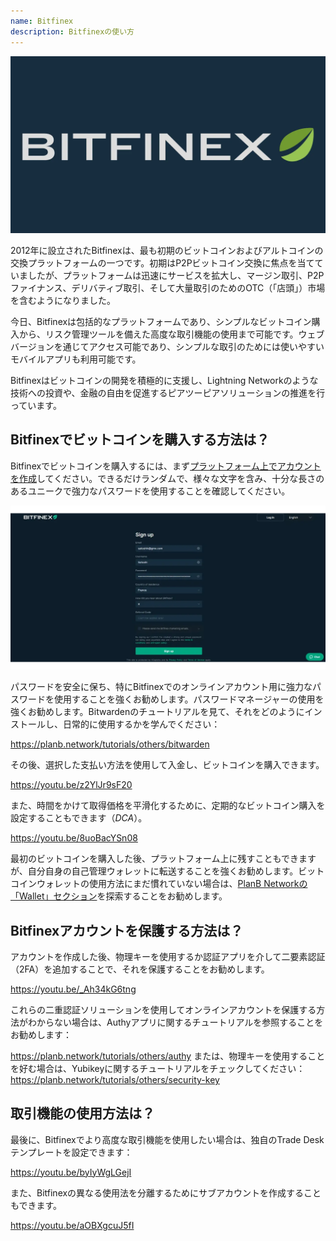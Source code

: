 ```yaml
---
name: Bitfinex
description: Bitfinexの使い方
---
```

![cover](assets/cover.webp)

2012年に設立されたBitfinexは、最も初期のビットコインおよびアルトコインの交換プラットフォームの一つです。初期はP2Pビットコイン交換に焦点を当てていましたが、プラットフォームは迅速にサービスを拡大し、マージン取引、P2Pファイナンス、デリバティブ取引、そして大量取引のためのOTC（「店頭」）市場を含むようになりました。

今日、Bitfinexは包括的なプラットフォームであり、シンプルなビットコイン購入から、リスク管理ツールを備えた高度な取引機能の使用まで可能です。ウェブバージョンを通じてアクセス可能であり、シンプルな取引のためには使いやすいモバイルアプリも利用可能です。

Bitfinexはビットコインの開発を積極的に支援し、Lightning Networkのような技術への投資や、金融の自由を促進するピアツーピアソリューションの推進を行っています。

## Bitfinexでビットコインを購入する方法は？

Bitfinexでビットコインを購入するには、まず[プラットフォーム上でアカウントを作成](https://www.bitfinex.com/sign-up/)してください。できるだけランダムで、様々な文字を含み、十分な長さのあるユニークで強力なパスワードを使用することを確認してください。

![BITFINEX](assets/notext/01.webp)

パスワードを安全に保ち、特にBitfinexでのオンラインアカウント用に強力なパスワードを使用することを強くお勧めします。パスワードマネージャーの使用を強くお勧めします。Bitwardenのチュートリアルを見て、それをどのようにインストールし、日常的に使用するかを学んでください：

https://planb.network/tutorials/others/bitwarden

その後、選択した支払い方法を使用して入金し、ビットコインを購入できます。

https://youtu.be/z2YlJr9sF20

また、時間をかけて取得価格を平滑化するために、定期的なビットコイン購入を設定することもできます（*DCA*）。

https://youtu.be/8uoBacYSn08

最初のビットコインを購入した後、プラットフォーム上に残すこともできますが、自分自身の自己管理ウォレットに転送することを強くお勧めします。ビットコインウォレットの使用方法にまだ慣れていない場合は、[PlanB Networkの「Wallet」セクション](https://planb.network/tutorials/wallet)を探索することをお勧めします。

## Bitfinexアカウントを保護する方法は？

アカウントを作成した後、物理キーを使用するか認証アプリを介して二要素認証（2FA）を追加することで、それを保護することをお勧めします。

https://youtu.be/_Ah34kG6tng

これらの二重認証ソリューションを使用してオンラインアカウントを保護する方法がわからない場合は、Authyアプリに関するチュートリアルを参照することをお勧めします：

https://planb.network/tutorials/others/authy
または、物理キーを使用することを好む場合は、Yubikeyに関するチュートリアルをチェックしてください：
https://planb.network/tutorials/others/security-key

## 取引機能の使用方法は？

最後に、Bitfinexでより高度な取引機能を使用したい場合は、独自のTrade Deskテンプレートを設定できます：

https://youtu.be/byIyWgLGejI

また、Bitfinexの異なる使用法を分離するためにサブアカウントを作成することもできます。

https://youtu.be/aOBXgcuJ5fI
